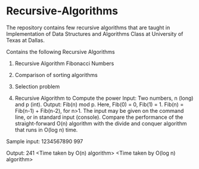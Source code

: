 # Recursive-Algorithms
The repository contains few recursive algorithms that are taught in Implementation of Data Structures and Algorithms Class at University of Texas at Dallas.

Contains the following Recursive Algorithms

1. Recursive Algorithm Fibonacci Numbers 
2. Comparison of sorting algorithms
3. Selection problem

1. Recursive Algorithm to Compute the power
Input: Two numbers, n (long) and p (int).  Output: Fib(n) mod p.
Here, Fib(0) = 0, Fib(1) = 1.  Fib(n) = Fib(n-1) + Fib(n-2), for n>1.
The input may be given on the command line, or in standard input (console).
Compare the performance of the straight-forward O(n) algorithm with the
divide and conquer algorithm that runs in O(log n) time.

Sample input:
1234567890  997

Output:
241 <Time taken by O(n) algorithm> <Time taken by O(log n) algorithm>



